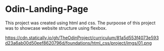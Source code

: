 # Odin-Landing-Page

This project was created using html and css. The purpoose of this project was to showcase website structure using flexbox.

https://cdn.statically.io/gh/TheOdinProject/curriculum/81a5d553f4073e593d23a6ab00d50eef8620796d/foundations/html_css/project/imgs/01.png